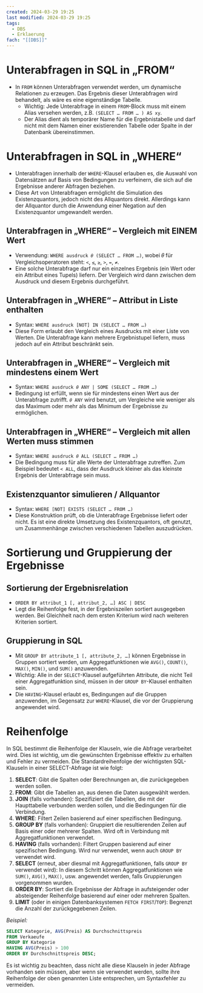 ```yaml
---
created: 2024-03-29 19:25
last modified: 2024-03-29 19:25
tags:
  - DBS
  - Erklaerung
fach: "[[DBS]]"
---
```


# Unterabfragen in SQL in „FROM“


- In `FROM` können Unterabfragen verwendet werden, um dynamische Relationen zu erzeugen. Das Ergebnis dieser Unterabfragen wird behandelt, als wäre es eine eigenständige Tabelle.
  - Wichtig: Jede Unterabfrage in einem `FROM`-Block muss mit einem Alias versehen werden, z.B. `(SELECT … FROM … ) AS xy`. 
  - Der Alias dient als temporärer Name für die Ergebnistabelle und darf nicht mit dem Namen einer existierenden Tabelle oder Spalte in der Datenbank übereinstimmen.
  

# Unterabfragen in SQL in „WHERE“

- Unterabfragen innerhalb der `WHERE`-Klausel erlauben es, die Auswahl von Datensätzen auf Basis von Bedingungen zu verfeinern, die sich auf die Ergebnisse anderer Abfragen beziehen.
- Diese Art von Unterabfragen ermöglicht die Simulation des Existenzquantors, jedoch nicht des Allquantors direkt. Allerdings kann der Allquantor durch die Anwendung einer Negation auf den Existenzquantor umgewandelt werden.

## Unterabfragen in „WHERE“ – Vergleich mit EINEM Wert

- Verwendung: `WHERE ausdruck 𝜃 (SELECT … FROM …)`, wobei 𝜃 für Vergleichsoperatoren steht: `<`, `≤`, `≥`, `>`, `=`, `≠`.
- Eine solche Unterabfrage darf nur ein einzelnes Ergebnis (ein Wert oder ein Attribut eines Tupels) liefern. Der Vergleich wird dann zwischen dem Ausdruck und diesem Ergebnis durchgeführt.

## Unterabfragen in „WHERE“ – Attribut in Liste enthalten

- Syntax: `WHERE ausdruck [NOT] IN (SELECT … FROM …)`
- Diese Form erlaubt den Vergleich eines Ausdrucks mit einer Liste von Werten. Die Unterabfrage kann mehrere Ergebnistupel liefern, muss jedoch auf ein Attribut beschränkt sein.

## Unterabfragen in „WHERE“ – Vergleich mit mindestens einem Wert

- Syntax: `WHERE ausdruck 𝜃 ANY | SOME (SELECT … FROM …)`
- Bedingung ist erfüllt, wenn sie für mindestens einen Wert aus der Unterabfrage zutrifft. `𝜃 ANY` wird benutzt, um Vergleiche wie weniger als das Maximum oder mehr als das Minimum der Ergebnisse zu ermöglichen.

## Unterabfragen in „WHERE“ – Vergleich mit allen Werten muss stimmen

- Syntax: `WHERE ausdruck 𝜃 ALL (SELECT … FROM …)`
- Die Bedingung muss für alle Werte der Unterabfrage zutreffen. Zum Beispiel bedeutet `< ALL`, dass der Ausdruck kleiner als das kleinste Ergebnis der Unterabfrage sein muss.

## Existenzquantor simulieren / Allquantor

- Syntax: `WHERE [NOT] EXISTS (SELECT … FROM …)`
- Diese Konstruktion prüft, ob die Unterabfrage Ergebnisse liefert oder nicht. Es ist eine direkte Umsetzung des Existenzquantors, oft genutzt, um Zusammenhänge zwischen verschiedenen Tabellen auszudrücken.


# Sortierung und Gruppierung der Ergebnisse

## Sortierung der Ergebnisrelation

- `ORDER BY attribut_1 [, attribut_2, …] ASC | DESC`
- Legt die Reihenfolge fest, in der Ergebniszeilen sortiert ausgegeben werden. Bei Gleichheit nach dem ersten Kriterium wird nach weiteren Kriterien sortiert.

## Gruppierung in SQL

- Mit `GROUP BY attribute_1 [, attribute_2, …]` können Ergebnisse in Gruppen sortiert werden, um Aggregatfunktionen wie `AVG()`, `COUNT()`, `MAX()`, `MIN()`, und `SUM()` anzuwenden.
- Wichtig: Alle in der `SELECT`-Klausel aufgeführten Attribute, die nicht Teil einer Aggregatfunktion sind, müssen in der `GROUP BY`-Klausel enthalten sein.
- Die `HAVING`-Klausel erlaubt es, Bedingungen auf die Gruppen anzuwenden, im Gegensatz zur `WHERE`-Klausel, die vor der Gruppierung angewendet wird.


# Reihenfolge 

In SQL bestimmt die Reihenfolge der Klauseln, wie die Abfrage verarbeitet wird. Dies ist wichtig, um die gewünschten Ergebnisse effektiv zu erhalten und Fehler zu vermeiden. Die Standardreihenfolge der wichtigsten SQL-Klauseln in einer SELECT-Abfrage ist wie folgt:

1. **SELECT**: Gibt die Spalten oder Berechnungen an, die zurückgegeben werden sollen.
2. **FROM**: Gibt die Tabellen an, aus denen die Daten ausgewählt werden.
3. **JOIN** (falls vorhanden): Spezifiziert die Tabellen, die mit der Haupttabelle verbunden werden sollen, und die Bedingungen für die Verbindung.
4. **WHERE**: Filtert Zeilen basierend auf einer spezifischen Bedingung.
5. **GROUP BY** (falls vorhanden): Gruppiert die resultierenden Zeilen auf Basis einer oder mehrerer Spalten. Wird oft in Verbindung mit Aggregatfunktionen verwendet.
6. **HAVING** (falls vorhanden): Filtert Gruppen basierend auf einer spezifischen Bedingung. Wird nur verwendet, wenn auch `GROUP BY` verwendet wird.
7. **SELECT** (erneut, aber diesmal mit Aggregatfunktionen, falls `GROUP BY` verwendet wird): In diesem Schritt können Aggregatfunktionen wie `SUM()`, `AVG()`, `MAX()`, usw. angewendet werden, falls Gruppierungen vorgenommen wurden.
8. **ORDER BY**: Sortiert die Ergebnisse der Abfrage in aufsteigender oder absteigender Reihenfolge basierend auf einer oder mehreren Spalten.
9. **LIMIT** (oder in einigen Datenbanksystemen `FETCH FIRST`/`TOP`): Begrenzt die Anzahl der zurückgegebenen Zeilen.

*Beispiel:*
```sql
SELECT Kategorie, AVG(Preis) AS Durchschnittspreis
FROM Verkaeufe
GROUP BY Kategorie
HAVING AVG(Preis) > 100
ORDER BY Durchschnittspreis DESC;
```

Es ist wichtig zu beachten, dass nicht alle diese Klauseln in jeder Abfrage vorhanden sein müssen, aber wenn sie verwendet werden, sollte ihre Reihenfolge der oben genannten Liste entsprechen, um Syntaxfehler zu vermeiden.